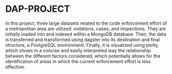 # DAP-PROJECT
In this project, three large datasets related to the code enforcement effort of a metropolitan area are utilized: violations, cases, and inspections. They are initially loaded into and indexed within a MongoDB database. Then, the data is transferred and transformed using dagster into its destination and final structure, a PostgreSQL environment. Finally, it is visualized using plotly, which shows in a concise and easily interpreted way the relationship between the different factors considered, which potentially allows for the identification of areas in which the current enforcement effort is less effective. 

